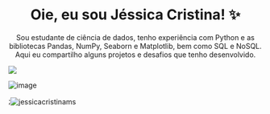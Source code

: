 
<h1 align="center"> Oie, eu sou Jéssica Cristina! ✨ </h1>



<p align="center"> Sou estudante de ciência de dados, tenho experiência com Python e as bibliotecas Pandas, NumPy, Seaborn e Matplotlib, bem como SQL e NoSQL. Aqui eu compartilho alguns projetos e desafios que tenho desenvolvido. </p>



<p><img align="center" src="(https://github.com/jessicacristinams/jessicacristinams/assets/109877484/1a0e7d2a-f74b-44d1-8fe3-3d5355e31f6e)" ![image](https://github.com/jessicacristinams/jessicacristinams/assets/109877484/5b5b31f0-8eb5-4267-b679-6961b858801c) /></p>

![image](https://github.com/jessicacristinams/jessicacristinams/assets/109877484/5b5b31f0-8eb5-4267-b679-6961b858801c)







<p>  ;<img align="center" src="https://github-readme-stats.vercel.app/api?username=jessicacristinams&show_icons=true&locale=en" alt="jessicacristinams" /></p>


